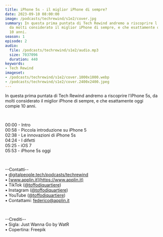 ```yaml
---
title: iPhone 5s - il miglior iPhone di sempre?
date: 2023-09-10 08:00:00
image: /podcasts/techrewind/s1e2/cover.jpg
summary: In questa prima puntata di Tech Rewind andremo a riscoprire l’iPhone 5s,
  da molti considerato il miglior iPhone di sempre, e che esattamente oggi compie
  10 anni.
season: 1
episode: 2
audio:
  file: /podcasts/techrewind/s1e2/audio.mp3
  size: 7037096
  duration: 440
keywords:
- Tech Rewind
imageset:
- /podcasts/techrewind/s1e2/cover.1000x1000.webp
- /podcasts/techrewind/s1e2/cover.2400x2400.jpeg
---
```


In questa prima puntata di Tech Rewind andremo a riscoprire l’iPhone 5s, da molti considerato il miglior iPhone di sempre, e che esattamente oggi compie 10 anni.

<br>

00:00 - Intro<br>
00:58 - Piccola introduzione su iPhone 5<br>
02:38 - Le innovazioni di iPhone 5s<br>
04:24 - I difetti<br>
05:25 - iOS 7<br>
05:53 - iPhone 5s oggi<br>

<br>

--Contatti--<br>
• [digitalpeople.tech/podcasts/techrewind](https://w3id.org/digitalpeople/podcasts/techrewind)<br>
• [www.applin.it](https://www.applin.it)<br>
• TikTok ([@toffodiquartiere](https://www.tiktok.com/@toffodiquartiere))<br>
• Instagram ([@toffodiquartiere](https://www.instagram.com/toffodiquartiere))<br>
• YouTube ([@toffodiquartiere](https://www.youtube.com/@toffodiquartiere))<br>
• Contattami: [federico@applin.it](mailto:federico@applin.it)

<br>

--Crediti--<br>
• Sigla: Just Wanna Go by WatR<br>
• Copertina: Freepik